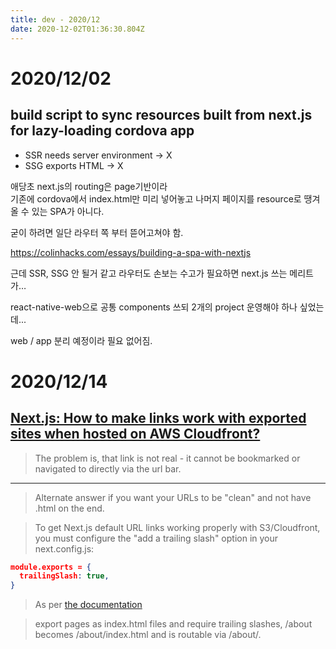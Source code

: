 ```yaml
---
title: dev - 2020/12
date: 2020-12-02T01:36:30.804Z
---
```


# 2020/12/02

## build script to sync resources built from next.js for lazy-loading cordova app

- SSR needs server environment -> X
- SSG exports HTML -> X

애당초 next.js의 routing은 page기반이라\
기존에 cordova에서 index.html만 미리 넣어놓고 나머지 페이지를 resource로 땡겨올 수 있는 SPA가 아니다.

굳이 하려면 일단 라우터 쪽 부터 뜯어고쳐야 함.

https://colinhacks.com/essays/building-a-spa-with-nextjs

근데 SSR, SSG 안 될거 같고 라우터도 손보는 수고가 필요하면 next.js 쓰는 메리트가…

react-native-web으로 공통 components 쓰되 2개의 project 운영해야 하나 싶었는데...

web / app 분리 예정이라 필요 없어짐.

# 2020/12/14

## [Next.js: How to make links work with exported sites when hosted on AWS Cloudfront?](https://stackoverflow.com/questions/63591544/next-js-how-to-make-links-work-with-exported-sites-when-hosted-on-aws-cloudfron/63609112#63609112)

> The problem is, that link is not real - it cannot be bookmarked or navigated to directly via the url bar.

---

> Alternate answer if you want your URLs to be "clean" and not have .html on the end.

> To get Next.js default URL links working properly with S3/Cloudfront, you must configure the "add a trailing slash" option in your next.config.js:

```JSON
module.exports = {
  trailingSlash: true,
}
```

> As per [the documentation](https://nextjs.org/docs/api-reference/next.config.js/exportPathMap#adding-a-trailing-slash)

> export pages as index.html files and require trailing slashes, /about becomes /about/index.html and is routable via /about/.
